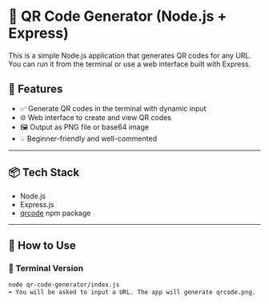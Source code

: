 # 🔳 QR Code Generator (Node.js + Express)

This is a simple Node.js application that generates QR codes for any URL. You can run it from the terminal or use a web interface built with Express.

## 🚀 Features

- ✅ Generate QR codes in the terminal with dynamic input
- 🌐 Web interface to create and view QR codes
- 🖼️ Output as PNG file or base64 image
- 💡 Beginner-friendly and well-commented

---

## 📦 Tech Stack

- Node.js
- Express.js
- [qrcode](https://www.npmjs.com/package/qrcode) npm package

---

## 🧪 How to Use

### 🔧 Terminal Version

```bash
node qr-code-generator/index.js
➡️ You will be asked to input a URL. The app will generate qrcode.png.